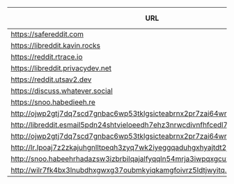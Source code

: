 |URL|Network|Version|Location|Behind Cloudflare?|Comment|
|-|-|-|-|-|-|
|https://safereddit.com|WWW|v0.36.0|🇺🇸 US||SFW only|
|https://libreddit.kavin.rocks|WWW|v0.36.0|🇮🇳 IN|||
|https://reddit.rtrace.io|WWW|v0.36.0|🇩🇪 DE|||
|https://libreddit.privacydev.net|WWW|v0.36.0|🇺🇸 US|||
|https://reddit.utsav2.dev|WWW|v0.36.0|🇺🇸 US|||
|https://discuss.whatever.social|WWW|v0.35.1|🇺🇸 US||uses CDN|
|https://snoo.habedieeh.re|WWW|v0.36.0|🇨🇦 CA|||
|http://ojwp2gtj7dq7scd7gnbac6wp53tklgsicteabrnx2pr7zai64wriiaad.onion|Tor|v0.22.9|🇺🇸 US|||
|http://libreddit.esmail5pdn24shtvieloeedh7ehz3nrwcdivnfhfcedl7gf4kwddhkqd.onion|Tor|v0.25.0|🇨🇦 CA|||
|http://ojwp2gtj7dq7scd7gnbac6wp53tklgsicteabrnx2pr7zai64wriiaad.onion|Tor|v0.22.9|🇺🇸 US|||
|http://lr.lpoaj7z2zkajuhgnlltpeqh3zyq7wk2iyeggqaduhgxhyajtdt2j7wad.onion|Tor|v0.25.0|🇩🇪 DE|||
|http://snoo.habeehrhadazsw3izbrbilqajalfyqqln54mrja3iwpqxgcuxnus7eid.onion|Tor|v0.25.0|🇨🇦 CA|||
|http://wilr7fk4bx3lnubdhxgwxg37oubmkyiqkamgfoivrz5ldtjwyitq.b32.i2p|I2P|v0.25.0|🇨🇦 CA|||
